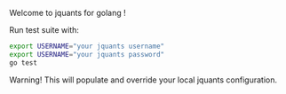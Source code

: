 Welcome to jquants for golang !

Run test suite with:

```bash
export USERNAME="your jquants username"    
export USERNAME="your jquants password"
go test
```    

Warning! This will populate and override your local jquants configuration. 